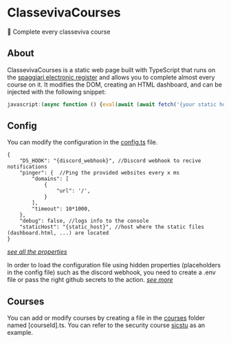 # ClassevivaCourses
💼 Complete every classeviva course

## About
ClassevivaCourses is a static web page built with TypeScript that runs on the [spaggiari electronic register](https://web.spaggiari.eu/) and allows you to complete almost every course on it. It modifies the DOM, creating an HTML dashboard, and can be injected with the following snippet:

```javascript
javascript:(async function () {eval(await (await fetch('{your static host}/dist/loader.js')).text());})();
```

## Config

You can modify the configuration in the [config.ts](/src/config.ts) file.
```jsonp
{
    "DS_HOOK": "{discord_webhook}", //Discord webhook to recive notifications
    "pinger": {  //Ping the provided websites every x ms
        "domains": [
            {
                "url": '/',
            }
        ],
        "timeout": 10*1000,
    },
    "debug": false, //logs info to the console
    "staticHost": "{static_host}", //host where the static files (dashboard.html, ...) are located
}

```
_[see all the properties](/src/types/Config.d.ts)_

In order to load the configuration file using hidden properties (placeholders in the config file) such as the discord webhook, you need to create a .env file or pass the right github secrets to the action.
_[see more](/scripts/fillConfig.js)_

## Courses

You can add or modify courses by creating a file in the [courses](/src/courses) folder named [courseId].ts. You can refer to the security course [sicstu](/src/courses/sicstu.ts) as an example.
